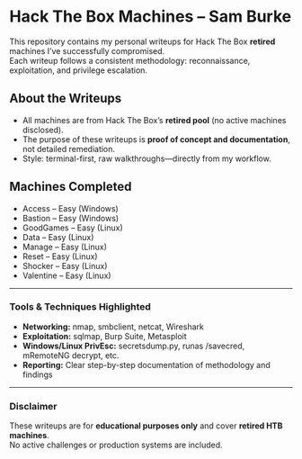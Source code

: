 # Hack The Box Machines – Sam Burke

This repository contains my personal writeups for Hack The Box **retired** machines I’ve successfully compromised.  
Each writeup follows a consistent methodology: reconnaissance, exploitation, and privilege escalation.  

## About the Writeups
- All machines are from Hack The Box’s **retired pool** (no active machines disclosed).
- The purpose of these writeups is **proof of concept and documentation**, not detailed remediation.
- Style: terminal-first, raw walkthroughs—directly from my workflow.

## Machines Completed
- Access – Easy (Windows)
- Bastion – Easy (Windows)
- GoodGames – Easy (Linux)
- Data – Easy (Linux)
- Manage – Easy (Linux)
- Reset – Easy (Linux)
- Shocker – Easy (Linux)
- Valentine – Easy (Linux)

---

### Tools & Techniques Highlighted
- **Networking:** nmap, smbclient, netcat, Wireshark  
- **Exploitation:** sqlmap, Burp Suite, Metasploit  
- **Windows/Linux PrivEsc:** secretsdump.py, runas /savecred, mRemoteNG decrypt, etc.  
- **Reporting:** Clear step-by-step documentation of methodology and findings  

---

### Disclaimer
These writeups are for **educational purposes only** and cover **retired HTB machines**.  
No active challenges or production systems are included.
